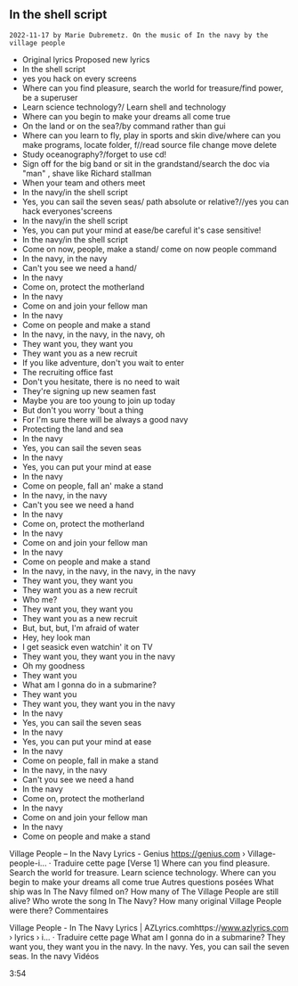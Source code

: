 ## In the shell script
`2022-11-17 by Marie Dubremetz.
On the music of In the navy by the village people`
- Original lyrics Proposed new lyrics
- In the shell script
- yes you hack on every screens
- Where can you find pleasure, search the world for treasure/find power, be a superuser
- Learn science technology?/ Learn shell and technology
- Where can you begin to make your dreams all come true
- On the land or on the sea?/by command rather than gui
- Where can you learn to fly, play in sports and skin dive/where can you make programs, locate folder, f//read source file change move delete
- Study oceanography?/forget to use cd!
- Sign off for the big band or sit in the grandstand/search the doc via "man" , shave like Richard stallman
- When your team and others meet
- In the navy/in the shell script
- Yes, you can sail the seven seas/ path absolute or relative?//yes you can hack everyones'screens
- In the navy/in the shell script
- Yes, you can put your mind at ease/be careful it's case sensitive!
- In the navy/in the shell script
- Come on now, people, make a stand/ come on now people  command
- In the navy, in the navy
- Can't you see we need a hand/
- In the navy
- Come on, protect the motherland
- In the navy
- Come on and join your fellow man
- In the navy
- Come on people and make a stand
- In the navy, in the navy, in the navy, oh
- They want you, they want you
- They want you as a new recruit
- If you like adventure, don't you wait to enter
- The recruiting office fast
- Don't you hesitate, there is no need to wait
- They're signing up new seamen fast
- Maybe you are too young to join up today
- But don't you worry 'bout a thing
- For I'm sure there will be always a good navy
- Protecting the land and sea
- In the navy
- Yes, you can sail the seven seas
- In the navy
- Yes, you can put your mind at ease
- In the navy
- Come on people, fall an' make a stand
- In the navy, in the navy
- Can't you see we need a hand
- In the navy
- Come on, protect the motherland
- In the navy
- Come on and join your fellow man
- In the navy
- Come on people and make a stand
- In the navy, in the navy, in the navy, in the navy
- They want you, they want you
- They want you as a new recruit
- Who me?
- They want you, they want you
- They want you as a new recruit
- But, but, but, I'm afraid of water
- Hey, hey look man
- I get seasick even watchin' it on TV
- They want you, they want you in the navy
- Oh my goodness
- They want you
- What am I gonna do in a submarine?
- They want you
- They want you, they want you in the navy
- In the navy
- Yes, you can sail the seven seas
- In the navy
- Yes, you can put your mind at ease
- In the navy
- Come on people, fall in make a stand
- In the navy, in the navy
- Can't you see we need a hand
- In the navy
- Come on, protect the motherland
- In the navy
- Come on and join your fellow man
- In the navy
- Come on people and make a stand


Village People – In the Navy Lyrics - Genius https://genius.com › Village-people-i...
·
Traduire cette page
[Verse 1] Where can you find pleasure. Search the world for treasure. Learn science technology. Where can you begin to make your dreams all come true
Autres questions posées
What ship was In The Navy filmed on?
How many of The Village People are still alive?
Who wrote the song In The Navy?
How many original Village People were there?
Commentaires

Village People - In The Navy Lyrics | AZLyrics.comhttps://www.azlyrics.com › lyrics › i...
·
Traduire cette page
What am I gonna do in a submarine? They want you, they want you in the navy. In the navy. Yes, you can sail the seven seas. In the navy
Vidéos

3:54

